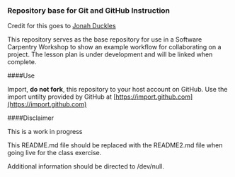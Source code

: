 ### Repository base for Git and GitHub Instruction

Credit for this goes to [Jonah Duckles](https://github.com/jduckles)

This repository serves as the base repository for use in a Software Carpentry Workshop 
to show an example workflow for  collaborating on a project. The lesson plan is under
development and will be linked when complete. 


####Use

Import, **do not fork**, this repository to your host account on GitHub. Use the import
untilty provided by GitHub at [https://import.github.com](https://import.github.com)

####Disclaimer

This is a work in progress


This README.md file should be replaced with the README2.md file when going live for the
class exercise. 

Additional information should be directed to /dev/null. 